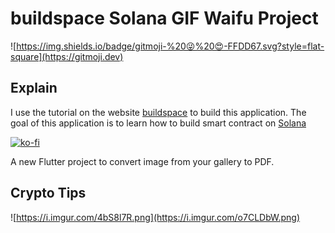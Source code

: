 # buildspace Solana GIF Waifu Project

![https://img.shields.io/badge/gitmoji-%20😜%20😍-FFDD67.svg?style=flat-square](https://gitmoji.dev)

## **Explain**

I use the tutorial on the website [buildspace](https://buildspace.so/) to build this application.
The goal of this application is to learn how to build smart contract on [Solana](https://solana.com/)

[![ko-fi](https://ko-fi.com/img/githubbutton_sm.svg)](https://ko-fi.com/A0A72UVP8)

A new Flutter project to convert image from your gallery to PDF.

## Crypto Tips

![https://i.imgur.com/4bS8l7R.png](https://i.imgur.com/o7CLDbW.png)
